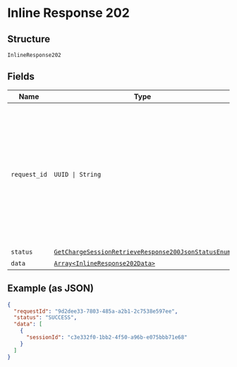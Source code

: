 
# Inline Response 202

## Structure

`InlineResponse202`

## Fields

| Name | Type | Tags | Description |
|  --- | --- | --- | --- |
| `request_id` | `UUID \| String` | Required | Mandatory UUID (according to RFC 4122 standards) for requests and responses. This will be played back in the response from the request. |
| `status` | [`GetChargeSessionRetrieveResponse200JsonStatusEnum`](../../doc/models/get-charge-session-retrieve-response-200-json-status-enum.md) | Required | - |
| `data` | [`Array<InlineResponse202Data>`](../../doc/models/inline-response-202-data.md) | Required | - |

## Example (as JSON)

```json
{
  "requestId": "9d2dee33-7803-485a-a2b1-2c7538e597ee",
  "status": "SUCCESS",
  "data": [
    {
      "sessionId": "c3e332f0-1bb2-4f50-a96b-e075bbb71e68"
    }
  ]
}
```

